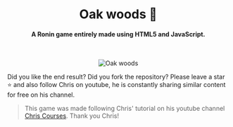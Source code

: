 
<div align="center">
<h1>Oak woods 🌳</h1>
<h4>A Ronin game entirely made using HTML5 and JavaScript.</h4>
<br>
</div>
<p align="center">
  <img src="https://user-images.githubusercontent.com/40603968/162452073-d0870847-6fbc-4af6-9a00-fb457445d71d.gif" alt="Oak woods">
</p>

Did you like the end result? Did you fork the repository? Please leave a star ⭐ and also follow Chris on youtube, he is constantly sharing similar content for free on his channel. 
<br>
> This game was made following Chris' tutorial on his youtube channel [Chris Courses](https://www.youtube.com/channel/UC9Yp2yz6-pwhQuPlIDV_mjA). Thank you Chris!
